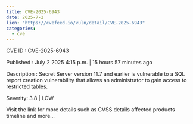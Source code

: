 ```yaml
--- 
title: CVE-2025-6943
date: 2025-7-2
lien: "https://cvefeed.io/vuln/detail/CVE-2025-6943"
categories:
  - cve
---
```


CVE ID : CVE-2025-6943

Published :  July 2
2025
4:15 p.m. | 15 hours
57 minutes ago

Description : Secret Server version 11.7 and earlier is vulnerable to a SQL report creation vulnerability that allows an administrator to gain access to restricted tables.

Severity: 3.8 | LOW

Visit the link for more details
such as CVSS details
affected products
timeline
and more...
